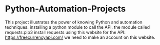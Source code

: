 # Python-Automation-Projects
This project illustrates the power of knowing Python and automation techniques.
installing a python module to call the API, the module called requests:pip3 install requests
using this website for the API: https://freecurrencyapi.com/
we need to make an account on this website.
